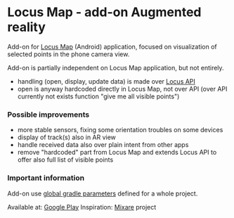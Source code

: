 # Locus Map - add-on Augmented reality

Add-on for [Locus Map](http://www.locusmap.eu) (Android) application, focused on visualization of selected points in the phone camera view.

Add-on is partially independent on Locus Map application, but not entirely.

- handling (open, display, update data) is made over [Locus API](https://github.com/asamm/locus-api/blob/master/locus-api-android/src/main/java/locus/api/android/features/augmentedReality/UtilsAddonAR.java)
- open is anyway hardcoded directly in Locus Map, not over API (over API currently not exists function "give me all visible points")

### Possible improvements

- more stable sensors, fixing some orientation troubles on some devices
- display of track(s) also in AR view
- handle received data also over plain intent from other apps
- remove "hardcoded" part from Locus Map and extends Locus API to offer also full list of visible points

### Important information

Add-on use [global gradle parameters](https://github.com/asamm/locus-api/wiki/Adding-Locus-API-to-project#using-global-parameters) defined for a whole project.

Available at: [Google Play](https://play.google.com/store/apps/details?id=menion.android.locus.addon.ar)
Inspiration: [Mixare](http://www.mixare.org/) project
